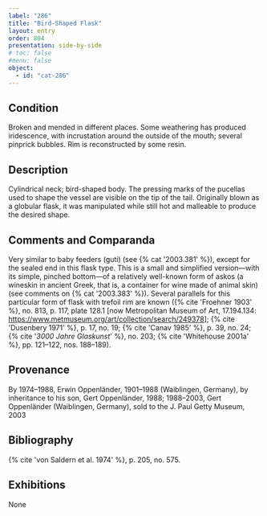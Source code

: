 ```yaml
---
label: "286"
title: "Bird-Shaped Flask"
layout: entry
order: 804
presentation: side-by-side
# toc: false
#menu: false 
object:
  - id: "cat-286"
---
```


## Condition

Broken and mended in different places. Some weathering has produced iridescence, with incrustation around the outside of the mouth; several pinprick bubbles. Rim is reconstructed by some resin.

## Description

Cylindrical neck; bird-shaped body. The pressing marks of the pucellas used to shape the vessel are visible on the tip of the tail. Originally blown as a globular flask, it was manipulated while still hot and malleable to produce the desired shape.

## Comments and Comparanda

Very similar to baby feeders (guti) (see {% cat '2003.381' %}), except for the sealed end in this flask type. This is a small and simplified version—with its simple, pinched bottom—of a relatively well-known form of askos (a wineskin in ancient Greek, that is, a container for wine made of animal skin) (see comments on {% cat '2003.383' %}). Several parallels for this particular form of flask with trefoil rim are known ({% cite 'Froehner 1903' %}, no. 813, p. 117, plate 128.1 [now Metropolitan Museum of Art, 17.194.134: <https://www.metmuseum.org/art/collection/search/249378>]; {% cite 'Dusenbery 1971' %}, p. 17, no. 19; {% cite 'Canav 1985' %}, p. 39, no. 24; {% cite '*3000 Jahre Glaskunst*' %}, no. 203; {% cite 'Whitehouse 2001a' %}, pp. 121–122, nos. 188–189).

## Provenance

By 1974–1988, Erwin Oppenländer, 1901–1988 (Waiblingen, Germany), by inheritance to his son, Gert Oppenländer, 1988; 1988–2003, Gert Oppenländer (Waiblingen, Germany), sold to the J. Paul Getty Museum, 2003

## Bibliography

{% cite 'von Saldern et al. 1974' %}, p. 205, no. 575.

## Exhibitions

None